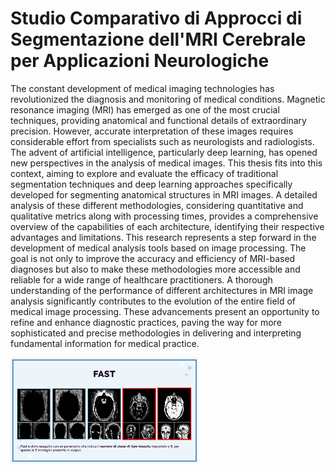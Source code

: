 # Studio Comparativo di Approcci di Segmentazione dell'MRI Cerebrale per Applicazioni Neurologiche

The constant development of medical imaging technologies has revolutionized the diagnosis and monitoring of medical conditions. Magnetic resonance imaging (MRI) has emerged as one of the most crucial techniques, providing anatomical and functional details of extraordinary precision. However, accurate interpretation of these images requires considerable effort from specialists such as neurologists and radiologists. The advent of artificial intelligence, particularly deep learning, has opened new perspectives in the analysis of medical images. This thesis fits into this context, aiming to explore and evaluate the efficacy of traditional segmentation techniques and deep learning approaches specifically developed for segmenting anatomical structures in MRI images. A detailed analysis of these different methodologies, considering quantitative and qualitative metrics along with processing times, provides a comprehensive overview of the capabilities of each architecture, identifying their respective advantages and limitations. This research represents a step forward in the development of medical analysis tools based on image processing. The goal is not only to improve the accuracy and efficiency of MRI-based diagnoses but also to make these methodologies more accessible and reliable for a wide range of healthcare practitioners. A thorough understanding of the performance of different architectures in MRI image analysis significantly contributes to the evolution of the entire field of medical image processing. These advancements present an opportunity to refine and enhance diagnostic practices, paving the way for more sophisticated and precise methodologies in delivering and interpreting fundamental information for medical practice.

<img src="https://github.com/Raciti/Studio-Comparativo-di-Approcci-di-Segmentazione-dell-MRI-Cerebrale-per-Applicazioni-Neurologiche/blob/main/Docs/image/PresentazioneRaciti-8-13-1.pdf" alt="Img0" width="300"/>

